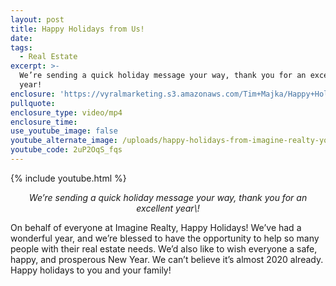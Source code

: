 ```yaml
---
layout: post
title: Happy Holidays from Us!
date:
tags:
  - Real Estate
excerpt: >-
  We’re sending a quick holiday message your way, thank you for an excellent
  year!
enclosure: 'https://vyralmarketing.s3.amazonaws.com/Tim+Majka/Happy+Holidays+from+Us!.mp4'
pullquote:
enclosure_type: video/mp4
enclosure_time:
use_youtube_image: false
youtube_alternate_image: /uploads/happy-holidays-from-imagine-realty-youtube.jpg
youtube_code: 2uP2OqS_fqs
---
```


{% include youtube.html %}

<p style="text-align: center;"><em>We’re sending a quick holiday message your way, thank you for an excellent year\!</em></p>

On behalf of everyone at Imagine Realty, Happy Holidays\! We’ve had a wonderful year, and we’re blessed to have the opportunity to help so many people with their real estate needs. We’d also like to wish everyone a safe, happy, and prosperous New Year. We can’t believe it’s almost 2020 already. Happy holidays to you and your family\!